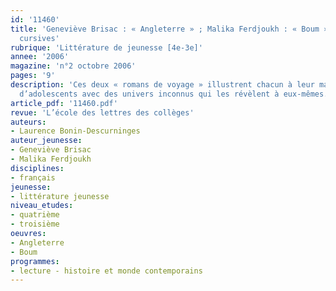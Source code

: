 ```yaml
---
id: '11460'
title: 'Geneviève Brisac : « Angleterre » ; Malika Ferdjoukh : « Boum ». Lectures
  cursives'
rubrique: 'Littérature de jeunesse [4e-3e]'
annee: '2006'
magazine: 'n°2 octobre 2006'
pages: '9'
description: 'Ces deux « romans de voyage » illustrent chacun à leur manière la confrontation
  d’adolescents avec des univers inconnus qui les révèlent à eux-mêmes.'
article_pdf: '11460.pdf'
revue: 'L’école des lettres des collèges'
auteurs:
- Laurence Bonin-Descurninges
auteur_jeunesse:
- Geneviève Brisac
- Malika Ferdjoukh
disciplines:
- français
jeunesse:
- littérature jeunesse
niveau_etudes:
- quatrième
- troisième
oeuvres:
- Angleterre
- Boum
programmes:
- lecture - histoire et monde contemporains
---
```

